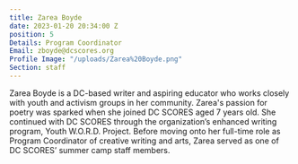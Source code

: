 ```yaml
---
title: Zarea Boyde
date: 2023-01-20 20:34:00 Z
position: 5
Details: Program Coordinator
Email: zboyde@dcscores.org
Profile Image: "/uploads/Zarea%20Boyde.png"
Section: staff
---
```


Zarea Boyde is a DC-based writer and aspiring educator who works closely with youth and activism groups in her community. Zarea's passion for poetry was sparked when she joined DC SCORES aged 7 years old. She continued with DC SCORES through the organization’s  enhanced writing program, Youth W.O.R.D. Project. Before moving onto her full-time role as Program Coordinator of creative writing and arts, Zarea served as one of DC SCORES’ summer camp staff members.